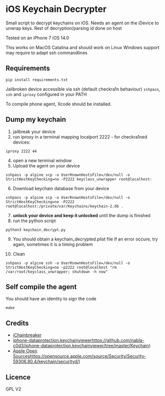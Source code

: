 # iOS Keychain Decrypter 
Small script to decrypt keychains on iOS.
Needs an agent on the iDevice to unwrap keys. Rest of decryption/parsing id done on host

Tested on an iPhone 7 iOS 14.0 

This works on MacOS Catalina and should work on Linux
Windows support may require to adapt ssh commandlines

## Requirements
```
pip install requirements.txt
```
Jailbroken device accessible via ssh (default checkra1n behaviour)
`sshpass`, `ssh` and `iproxy` configured in your PATH

To compile phone agent, Xcode should be installed.

## Dump my keychain
1. jailbreak your device 
2. run iproxy in a terminal mapping localport 2222 - for checkra1ned devices:
```
iproxy 2222 44
```
4. open a new terminal window
5. Upload the agent on your device
```
sshpass -p alpine scp -o UserKnownHostsFile=/dev/null -o StrictHostKeyChecking=no -P2222 keyclass_unwrapper root@localhost:
```
6. Download keychain database from your device
```
sshpass -p alpine scp -o UserKnownHostsFile=/dev/null -o StrictHostKeyChecking=no -P2222 root@localhost:/private/var/Keychains/keychain-2.db .
```
7. **unlock your device and keep it unlocked** until the dump is finished
8. run the python script
```
python3 keychain_decrypt.py
```
9. You should obtain a keychain_decrypted.plist file
If an error occure, try again, sometimes it is a timing problem

10. Clean
```
sshpass -p alpine ssh -o UserKnownHostsFile=/dev/null -o StrictHostKeyChecking=no -p2222 root@localhost "rm /var/root/keyclass_unwrapper; shutdown -h now"
```

## Self compile the agent
You should have an identity to sign the code
```
make
```

## Credits
- [iChainbreaker](https://github.com/n0fate/iChainbreaker)
- [iphone-dataprotection.keychainviewer]( )https://github.com/nabla-c0d3/iphone-dataprotection.keychainviewer/tree/master/Keychain)
- [Apple Open Sources]( )https://opensource.apple.com/source/Security/Security-59306.80.4/keychain/securityd/)

## Licence
GPL V2

